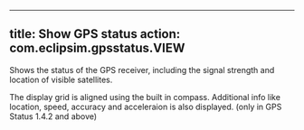 ---
title: Show GPS status
action: com.eclipsim.gpsstatus.VIEW
--
Shows the status of the GPS receiver, including the signal strength and location of visible satellites.

The display grid is aligned using the built in compass. Additional info like location, speed, accuracy and acceleraion is also displayed. (only in GPS Status 1.4.2 and above)
